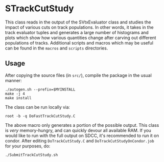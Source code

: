 # STrackCutStudy

This class reads in the output of the SVtxEvaluator class and studies the impact of various cuts on track populations.  In other words, it takes in the track evaluator tuples and generates a large number of histograms and plots which show how various quantities change after carving out different populations of tracks.  Additional scripts and macros which may be useful can be found in the `macros` and `scripts` directories.

## Usage

After copying the source files (in `src/`), compile the package in the usual manner:

```
./autogen.sh --prefix=$MYINSTALL
make -j 4
make install
```

The class can be run locally via:

```
root -b -q DoFastTrackCutStudy.C
```

The above macro only generates a portion of the possible output. This class is *very* memory-hungry, and can quickly devour all available RAM.  If you would like to run with the full output on SDCC, it's recommended to run it on condor. After editing `DoTrackCutStudy.C` and `DoTrackCutStudyOnCondor.job` for your purposes, do:

```
./SubmitTrackCutStudy.sh
```
